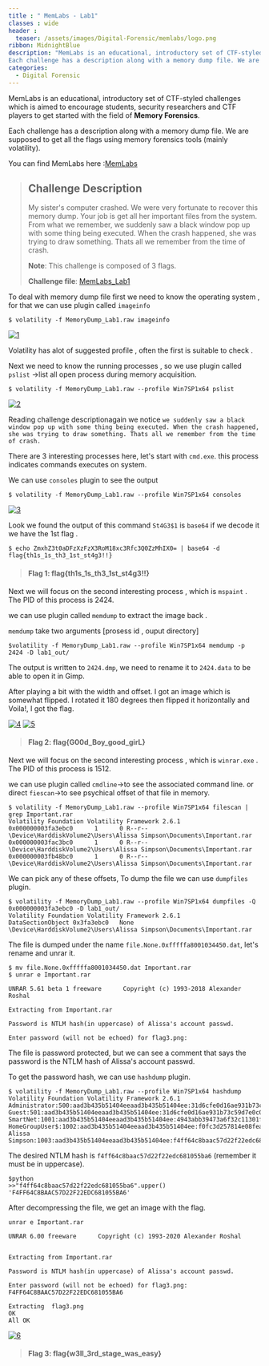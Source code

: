 ```yaml
---
title : " MemLabs - Lab1"
classes : wide 
header :
  teaser: /assets/images/Digital-Forensic/memlabs/logo.png
ribbon: MidnightBlue
description: "MemLabs is an educational, introductory set of CTF-styled challenges which is aimed to encourage students, security researchers and CTF  players to get started with the field of Memory Forensics
Each challenge has a description along with a memory dump file. We are supposed to get all the flags using memory forensics tools (mainly volatility)..."
categories:
  - Digital Forensic
---
```


MemLabs is an educational, introductory set of CTF-styled challenges which is aimed to encourage students, security researchers and CTF  players to get started with the field of **Memory Forensics**.

Each challenge has a description along with a memory dump file. We are supposed to get all the flags using memory forensics tools (mainly volatility).

You can find MemLabs here :[MemLabs](https://github.com/stuxnet999/MemLabs)

> ## **Challenge Description**
> 
> My sister's computer crashed. We were very fortunate to recover this memory dump. Your job is get all her important files from the system. From what we remember, we suddenly saw a black window pop up with some thing being executed. When the crash happened, she was trying to draw something. Thats all we remember from the time of crash.
>
> **Note**: This challenge is composed of 3 flags.
>
> **Challenge file**: [MemLabs_Lab1](https://mega.nz/#!6l4BhKIb!l8ATZoliB_ULlvlkESwkPiXAETJEF7p91Gf9CWuQI70)

To deal with memory dump file first we need to know the operating system , for that we can use plugin called `imageinfo`

```
$ volatility -f MemoryDump_Lab1.raw imageinfo
```
[![1](/assets/images/Digital-Forensic/memlabs/lab1/1.jpg)](/assets/images/Digital-Forensic/memlabs/lab1/1.jpg)

Volatility has alot of suggested profile , often the first is suitable to check .

Next we need to know the running processes , so we use plugin called `pslist` ->list all open process  during memory acquisition.

```
$ volatility -f MemoryDump_Lab1.raw --profile Win7SP1x64 pslist
```
[![2](/assets/images/Digital-Forensic/memlabs/lab1/2.jpg)](/assets/images/Digital-Forensic/memlabs/lab1/2.jpg)

Reading challenge descriptionagain we notice `we suddenly saw a black window pop up with some thing being executed. When the crash happened, she was trying to draw something. Thats all we remember from the time of crash.` 

There are 3 interesting processes here, let's start with `cmd.exe`. this process indicates commands executes on system.

We can use `consoles` plugin to see the output 

```
$ volatility -f MemoryDump_Lab1.raw --profile Win7SP1x64 consoles
```

[![3](/assets/images/Digital-Forensic/memlabs/lab1/3.jpg)](/assets/images/Digital-Forensic/memlabs/lab1/3.jpg)

Look we found the output of this command `St4G3$1` is `base64` if we decode it we have the 1st flag .

```
$ echo ZmxhZ3t0aDFzXzFzX3RoM18xc3Rfc3Q0ZzMhIX0= | base64 -d
flag{th1s_1s_th3_1st_st4g3!!}
```

> #### Flag 1: flag{th1s_1s_th3_1st_st4g3!!}

Next we will focus on the second interesting process , which is `mspaint` . The PID of this process is 2424.

we can use plugin called `memdump` to extract the image back .

`memdump` take two arguments [prosess id , ouput directory]

```
$volatility -f MemoryDump_Lab1.raw --profile Win7SP1x64 memdump -p 2424 -D lab1_out/
```

The output is written to `2424.dmp`, we need to rename it to `2424.data` to be able to open it in Gimp.

After playing a bit with the width and offset. I got an image which is somewhat flipped. I rotated it 180 degrees then flipped it horizontally and Voila!, I got the flag.


[![4](/assets/images/Digital-Forensicctf-writeups/memlabs/lab1/4.jpg)](/assets/images/Digital-Forensic/memlabs/lab1/4.jpg) 
[![5](/assets/images/Digital-Forensic/memlabs/lab1/5.jpg)](/assets/images/Digital-Forensic/memlabs/lab1/5.jpg)

> #### Flag 2: flag{G00d_Boy_good_girL}

Next we will focus on the second interesting process , which is `winrar.exe` . The PID of this process is 1512.

we can use plugin called `cmdline`->to see the associated command line.  or direct `fiescan`->to see psychical offset of that file in memory.


```
$ volatility -f MemoryDump_Lab1.raw --profile Win7SP1x64 filescan | grep Important.rar
Volatility Foundation Volatility Framework 2.6.1
0x000000003fa3ebc0      1      0 R--r-- \Device\HarddiskVolume2\Users\Alissa Simpson\Documents\Important.rar
0x000000003fac3bc0      1      0 R--r-- \Device\HarddiskVolume2\Users\Alissa Simpson\Documents\Important.rar
0x000000003fb48bc0      1      0 R--r-- \Device\HarddiskVolume2\Users\Alissa Simpson\Documents\Important.rar
```

We can pick any of these offsets, To dump the file we can use `dumpfiles` plugin.

```
$ volatility -f MemoryDump_Lab1.raw --profile Win7SP1x64 dumpfiles -Q 0x000000003fa3ebc0 -D lab1_out/
Volatility Foundation Volatility Framework 2.6.1
DataSectionObject 0x3fa3ebc0   None   \Device\HarddiskVolume2\Users\Alissa Simpson\Documents\Important.rar
```

The file is dumped under the name `file.None.0xfffffa8001034450.dat`, let's rename and unrar it.


```
$ mv file.None.0xfffffa8001034450.dat Important.rar
$ unrar e Important.rar 

UNRAR 5.61 beta 1 freeware      Copyright (c) 1993-2018 Alexander Roshal

Extracting from Important.rar

Password is NTLM hash(in uppercase) of Alissa's account passwd.

Enter password (will not be echoed) for flag3.png: 
```

The file is password protected, but we can see a comment that says the password is the NTLM hash of Alissa's account passwd.

To get the password hash, we can use `hashdump` plugin.

```
$ volatility -f MemoryDump_Lab1.raw --profile Win7SP1x64 hashdump
Volatility Foundation Volatility Framework 2.6.1
Administrator:500:aad3b435b51404eeaad3b435b51404ee:31d6cfe0d16ae931b73c59d7e0c089c0:::
Guest:501:aad3b435b51404eeaad3b435b51404ee:31d6cfe0d16ae931b73c59d7e0c089c0:::
SmartNet:1001:aad3b435b51404eeaad3b435b51404ee:4943abb39473a6f32c11301f4987e7e0:::
HomeGroupUser$:1002:aad3b435b51404eeaad3b435b51404ee:f0fc3d257814e08fea06e63c5762ebd5:::
Alissa Simpson:1003:aad3b435b51404eeaad3b435b51404ee:f4ff64c8baac57d22f22edc681055ba6:::
```

The desired NTLM hash is `f4ff64c8baac57d22f22edc681055ba6` (remember it must be in uppercase).

```
$python
>>"f4ff64c8baac57d22f22edc681055ba6".upper()
'F4FF64C8BAAC57D22F22EDC681055BA6'
```

After decompressing the file, we get an image with the flag.
```
unrar e Important.rar 

UNRAR 6.00 freeware      Copyright (c) 1993-2020 Alexander Roshal


Extracting from Important.rar

Password is NTLM hash(in uppercase) of Alissa's account passwd.

Enter password (will not be echoed) for flag3.png: F4FF64C8BAAC57D22F22EDC681055BA6

Extracting  flag3.png                                                 OK 
All OK
```

[![6](/assets/images/Digital-Forensic/memlabs/lab1/6.png)](/assets/images/Digital-Forensic/memlabs/lab1/6.png)

> #### Flag 3: flag{w3ll_3rd_stage_was_easy}




